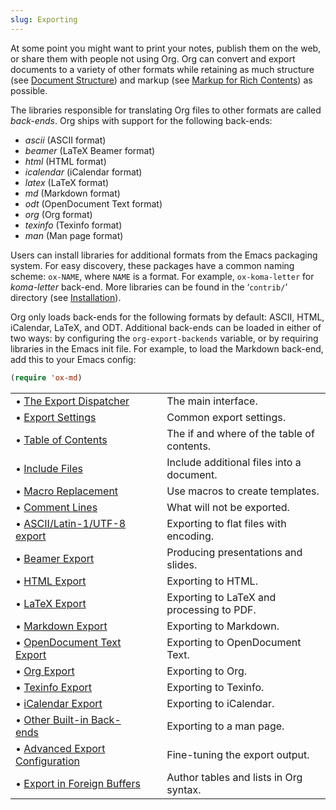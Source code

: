 ```yaml
---
slug: Exporting
---
```


At some point you might want to print your notes, publish them on the web, or share them with people not using Org. Org can convert and export documents to a variety of other formats while retaining as much structure (see [Document Structure](Document-Structure)) and markup (see [Markup for Rich Contents](Markup-for-Rich-Contents)) as possible.

The libraries responsible for translating Org files to other formats are called *back-ends*. Org ships with support for the following back-ends:

*   *ascii* (ASCII format)
*   *beamer* (LaTeX Beamer format)
*   *html* (HTML format)
*   *icalendar* (iCalendar format)
*   *latex* (LaTeX format)
*   *md* (Markdown format)
*   *odt* (OpenDocument Text format)
*   *org* (Org format)
*   *texinfo* (Texinfo format)
*   *man* (Man page format)

Users can install libraries for additional formats from the Emacs packaging system. For easy discovery, these packages have a common naming scheme: `ox-NAME`, where `NAME` is a format. For example, `ox-koma-letter` for *koma-letter* back-end. More libraries can be found in the ‘`contrib/`’ directory (see [Installation](Installation)).

Org only loads back-ends for the following formats by default: ASCII, HTML, iCalendar, LaTeX, and ODT. Additional back-ends can be loaded in either of two ways: by configuring the `org-export-backends` variable, or by requiring libraries in the Emacs init file. For example, to load the Markdown back-end, add this to your Emacs config:

```lisp
(require 'ox-md)
```

|                                                                            |    |                                            |
| :------------------------------------------------------------------------- | -- | :----------------------------------------- |
| • [The Export Dispatcher](The-Export-Dispatcher)                           |    | The main interface.                        |
| • [Export Settings](Export-Settings)                                       |    | Common export settings.                    |
| • [Table of Contents](Table-of-Contents)                                   |    | The if and where of the table of contents. |
| • [Include Files](Include-Files)                                           |    | Include additional files into a document.  |
| • [Macro Replacement](Macro-Replacement)                                   |    | Use macros to create templates.            |
| • [Comment Lines](Comment-Lines)                                           |    | What will not be exported.                 |
| • [ASCII/Latin-1/UTF-8 export](ASCII_002fLatin_002d1_002fUTF_002d8-export) |    | Exporting to flat files with encoding.     |
| • [Beamer Export](Beamer-Export)                                           |    | Producing presentations and slides.        |
| • [HTML Export](HTML-Export)                                               |    | Exporting to HTML.                         |
| • [LaTeX Export](LaTeX-Export)                                             |    | Exporting to LaTeX and processing to PDF.  |
| • [Markdown Export](Markdown-Export)                                       |    | Exporting to Markdown.                     |
| • [OpenDocument Text Export](OpenDocument-Text-Export)                     |    | Exporting to OpenDocument Text.            |
| • [Org Export](Org-Export)                                                 |    | Exporting to Org.                          |
| • [Texinfo Export](Texinfo-Export)                                         |    | Exporting to Texinfo.                      |
| • [iCalendar Export](iCalendar-Export)                                     |    | Exporting to iCalendar.                    |
| • [Other Built-in Back-ends](Other-Built_002din-Back_002dends)             |    | Exporting to a man page.                   |
| • [Advanced Export Configuration](Advanced-Export-Configuration)           |    | Fine-tuning the export output.             |
| • [Export in Foreign Buffers](Export-in-Foreign-Buffers)                   |    | Author tables and lists in Org syntax.     |
